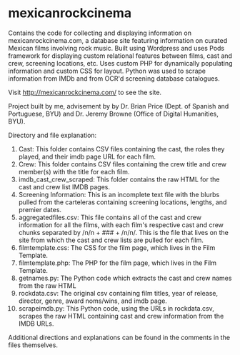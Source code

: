 # mexicanrockcinema
Contains the code for collecting and displaying information on mexicanrockcinema.com, a database site featuring information on curated Mexican films involving rock music. Built using Wordpress and uses Pods framework for displaying custom relational features between films, cast and crew, screening locations, etc. Uses custom PHP for dynamically populating information and custom CSS for layout. Python was used to scrape information from IMDb and from OCR'd screening database catalogues.

Visit http://mexicanrockcinema.com/ to see the site. 

Project built by me, advisement by by Dr. Brian Price (Dept. of Spanish and Portuguese, BYU) and Dr. Jeremy Browne (Office of Digital Humanities, BYU). 

Directory and file explanation: 
1. Cast: This folder contains CSV files containing the cast, the roles they played, and their imdb page URL for each film.
2. Crew: This folder contains CSV files containing the crew title and crew member(s) with the title for each film. 
3. imdb_cast_crew_scraped: This folder contains the raw HTML for the cast and crew list IMDB pages. 
4. Screening Information: This is an incomplete text file with the blurbs pulled from the carteleras containing screening locations, lengths, and premier dates.
5. aggregatedfiles.csv: This file contains all of the cast and crew information for all the films, with each film's respective cast and crew chunks separated by /n/n + ### + /n/n/. This is the file that lives on the site from which the cast and crew lists are pulled for each film.
6. filmtemplate.css: The CSS for the film page, which lives in the Film Template.
7. filmtemplate.php: The PHP for the film page, which lives in the Film Template.
8. getnames.py: The Python code which extracts the cast and crew names from the raw HTML
9. rockdata.csv: The original csv containing film titles, year of release, director, genre, award noms/wins, and imdb page.
10. scrapeimdb.py: This Python code, using the URLs in rockdata.csv, scrapes the raw HTML containing cast and crew information from the IMDB URLs.

Additional directions and explanations can be found in the comments in the files themselves.
